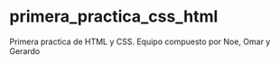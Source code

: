 # primera_practica_css_html
Primera practica de HTML y CSS. Equipo compuesto por Noe, Omar y Gerardo
